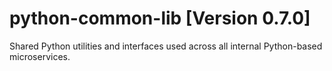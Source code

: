 # python-common-lib [Version 0.7.0]
Shared Python utilities and interfaces used across all internal Python-based microservices.
